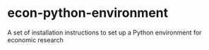 econ-python-environment
=======================

A set of installation instructions to set up a Python environment for economic research
